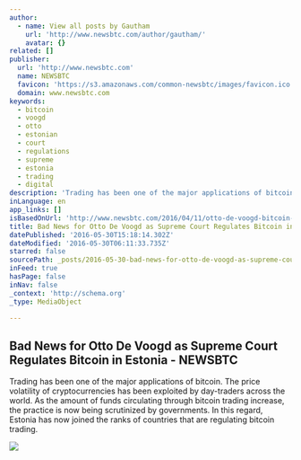 ```yaml
---
author:
  - name: View all posts by Gautham
    url: 'http://www.newsbtc.com/author/gautham/'
    avatar: {}
related: []
publisher:
  url: 'http://www.newsbtc.com'
  name: NEWSBTC
  favicon: 'https://s3.amazonaws.com/common-newsbtc/images/favicon.ico'
  domain: www.newsbtc.com
keywords:
  - bitcoin
  - voogd
  - otto
  - estonian
  - court
  - regulations
  - supreme
  - estonia
  - trading
  - digital
description: 'Trading has been one of the major applications of bitcoin. The price volatility of cryptocurrencies has been exploited by day-traders across the world. As the amount of funds circulating through bitcoin trading increase, the practice is now being scrutinized by governments. In this regard, Estonia has now joined the ranks of countries that are regulating bitcoin trading.'
inLanguage: en
app_links: []
isBasedOnUrl: 'http://www.newsbtc.com/2016/04/11/otto-de-voogd-bitcoin-estonia-case/'
title: Bad News for Otto De Voogd as Supreme Court Regulates Bitcoin in Estonia - NEWSBTC
datePublished: '2016-05-30T15:18:14.302Z'
dateModified: '2016-05-30T06:11:33.735Z'
starred: false
sourcePath: _posts/2016-05-30-bad-news-for-otto-de-voogd-as-supreme-court-regulates-bitcoi.md
inFeed: true
hasPage: false
inNav: false
_context: 'http://schema.org'
_type: MediaObject

---
```

<article style=""><h1>Bad News for Otto De Voogd as Supreme Court Regulates Bitcoin in Estonia - NEWSBTC</h1><p>Trading has been one of the major applications of bitcoin. The price volatility of cryptocurrencies has been exploited by day-traders across the world. As the amount of funds circulating through bitcoin trading increase, the practice is now being scrutinized by governments. In this regard, Estonia has now joined the ranks of countries that are regulating bitcoin trading.</p><img src="http://s3.amazonaws.com/main-newsbtc-images/2016/04/11172448/8500276007_41919a354a_z.jpg" /></article>